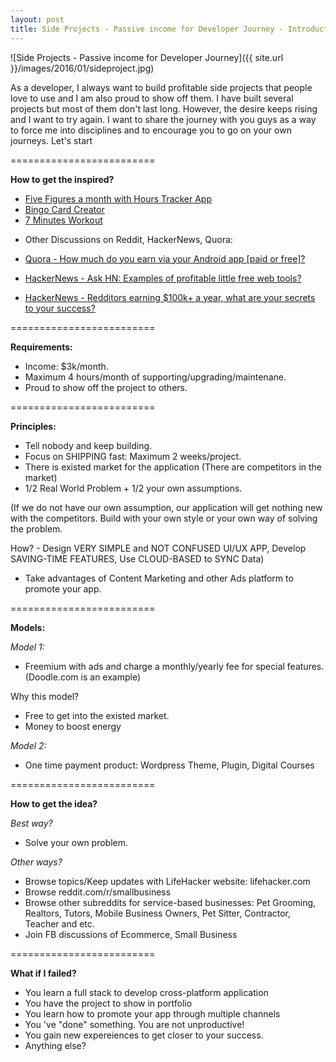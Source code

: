 ```yaml
---
layout: post
title: Side Projects - Passive income for Developer Journey - Introduction
---
```


![Side Projects - Passive income for Developer Journey]({{ site.url }}/images/2016/01/sideproject.jpg)

As a developer, I always want to build profitable side projects that people love to use and I am also proud to show off them. I have built several projects but most of them don't last long. However, the desire keeps rising and I want to try again. I want to share the journey with you guys as a way to force me into disciplines and to encourage you to go on your own journeys. Let's start

=========================

**How to get the inspired?**

+ [Five Figures a month with Hours Tracker App](https://medium.com/@carlosribas/how-hourstracker-earns-five-figures-a-month-on-the-app-store-85a20bb972eb)
+ [Bingo Card Creator](http://www.kalzumeus.com)
+ [7 Minutes Workout](https://medium.com/@stuartkhall/how-i-got-2-3m-app-downloads-without-spending-a-cent-on-marketing-f4823b6bc779)

- Other Discussions on Reddit, HackerNews, Quora:

+ [Quora - How much do you earn via your Android app [paid or free]?](https://www.quora.com/How-much-do-you-earn-via-your-Android-app-paid-or-free)

+ [HackerNews - Ask HN: Examples of profitable little free web tools?](https://news.ycombinator.com/item?id=8699040)

+ [HackerNews - Redditors earning $100k+ a year, what are your secrets to your success?](https://news.ycombinator.com/item?id=2260507)

=========================

**Requirements:**

- Income: $3k/month.
- Maximum 4 hours/month of supporting/upgrading/maintenane.
- Proud to show off the project to others.

=========================

**Principles:**

- Tell nobody and keep building.
- Focus on SHIPPING fast: Maximum 2 weeks/project.
- There is existed market for the application (There are competitors in the market)
- 1/2 Real World Problem + 1/2 your own assumptions.

(If we do not have our own assumption, our application will get nothing new with the competitors. Build with your own style or your own way of solving the problem.

How? - Design VERY SIMPLE and NOT CONFUSED UI/UX APP, Develop SAVING-TIME FEATURES, Use CLOUD-BASED to SYNC Data)

- Take advantages of Content Marketing and other Ads platform to promote your app.

=========================

**Models:**

*Model 1:*

- Freemium with ads and charge a monthly/yearly fee for special features. (Doodle.com is an example)

Why this model?

- Free to get into the existed market.
- Money to boost energy

*Model 2:*

- One time payment product: Wordpress Theme, Plugin, Digital Courses

=========================

**How to get the idea?**

*Best way?*

- Solve your own problem.

*Other ways?*

- Browse topics/Keep updates with LifeHacker website: lifehacker.com
- Browse reddit.com/r/smallbusiness
- Browse other subreddits for service-based businesses: Pet Grooming, Realtors, Tutors, Mobile Business Owners, Pet Sitter, Contractor, Teacher and etc.
- Join FB discussions of Ecommerce, Small Business

=========================

**What if I failed?**

- You learn a full stack to develop cross-platform application
- You have the project to show in portfolio
- You learn how to promote your app through multiple channels
- You 've "done" something. You are not unproductive!
- You gain new expereiences to get closer to your success.
- Anything else?
